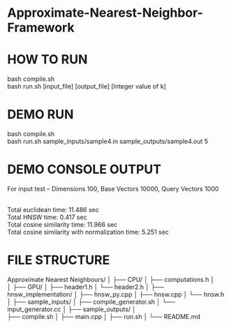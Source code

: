 # Approximate-Nearest-Neighbor-Framework

# HOW TO RUN

bash compile.sh <br />
bash run.sh [input_file] [output_file] [Integer value of k] <br />

# DEMO RUN

bash compile.sh <br />
bash run.sh sample_inputs/sample4.in sample_outputs/sample4.out 5 <br />

# DEMO CONSOLE OUTPUT

For input test – Dimensions 100, Base Vectors 10000, Query Vectors 1000 <br /><br />

Total euclidean time: 11.486 sec<br />
Total HNSW time: 0.417 sec<br />
Total cosine similarity time: 11.966 sec<br />
Total cosine similarity with normalization time: 5.251 sec<br />


# FILE STRUCTURE

Approximate Nearest Neighbours/
│
├── CPU/
│   ├── computations.h
│   
│
├── GPU/
│   ├── header1.h
│   └── header2.h
│
├── hnsw_implementation/
│   ├── hnsw_py.cpp
│   ├── hnsw.cpp
│   └── hnsw.h
│
├── sample_inputs/
│   ├── compile_generator.sh
│   └── input_generator.cc
│
├── sample_outputs/
│   
├── compile.sh
│
├── main.cpp
│
├── run.sh
│
└── README.md
